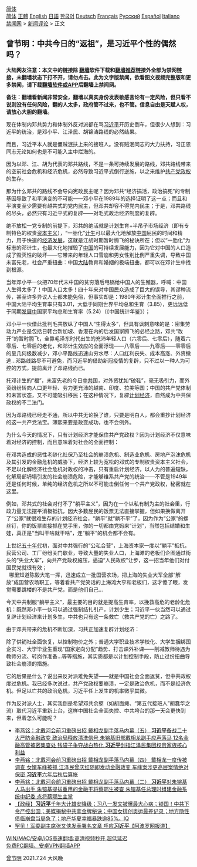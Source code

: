  <!-- 面包屑导航 --> <div class="breadcrumb"><!-- GTranslate: https://gtranslate.io/ -->  <div class="switcher notranslate">  <div class="selected">  <a href="#" onclick="return false;"> 简体</a>  </div>  <div class="option">  <a href="https://www.bannedbook.org" onclick="doGTranslate('zh-CN|zh-CN');jQuery('div.switcher div.selected a').html(jQuery(this).html());return false;" title="简体中文" class="nturl selected"> 简体</a>  <a href="https://www.bannedbook.org/zh-tw/" onclick="doGTranslate('zh-CN|zh-TW');jQuery('div.switcher div.selected a').html(jQuery(this).html());return false;" title="繁體中文" class="nturl"> 正體</a>  <a href="https://www.bannedbook.org/en/" onclick="doGTranslate('zh-CN|en');jQuery('div.switcher div.selected a').html(jQuery(this).html());return false;" title="English" class="nturl"> English</a>  <a href="https://www.bannedbook.org/ja/" onclick="doGTranslate('zh-CN|ja');jQuery('div.switcher div.selected a').html(jQuery(this).html());return false;" title="日本語" class="nturl"> 日語</a>  <a href="https://www.bannedbook.org/ko/" onclick="doGTranslate('zh-CN|ko');jQuery('div.switcher div.selected a').html(jQuery(this).html());return false;" title="한국어" class="nturl"> 한국어</a>  <a href="https://www.bannedbook.org/de/" onclick="doGTranslate('zh-CN|de');jQuery('div.switcher div.selected a').html(jQuery(this).html());return false;" title="Deutsch" class="nturl"> Deutsch</a>  <a href="https://www.bannedbook.org/fr/" onclick="doGTranslate('zh-CN|fr');jQuery('div.switcher div.selected a').html(jQuery(this).html());return false;" title="Français" class="nturl"> Français</a>  <a href="https://www.bannedbook.org/ru/" onclick="doGTranslate('zh-CN|ru');jQuery('div.switcher div.selected a').html(jQuery(this).html());return false;" title="Русский" class="nturl"> Русский</a>  <a href="https://www.bannedbook.org/es/" onclick="doGTranslate('zh-CN|es');jQuery('div.switcher div.selected a').html(jQuery(this).html());return false;" title="Español" class="nturl"> Español</a>  <a href="https://www.bannedbook.org/it/" onclick="doGTranslate('zh-CN|it');jQuery('div.switcher div.selected a').html(jQuery(this).html());return false;" title="Italiano" class="nturl"> Italiano</a>  </div>  </div>      <div class='breadcrumb-sub'><!-- Breadcrumb NavXT 6.3.0 --> <a href="https://www.bannedbook.org/" class="home">禁闻网</a> &gt; <a href="https://www.bannedbook.org/bnews/comments/" class="category">新闻评论</a> &gt; 正文</div></div><h2>曾节明：中共今日的“返祖”，是习近平个性的偶然吗？</h2> <p class="notice"><b>大陆网友注意：本文中的链接除 <a href="https://github.com/bannedbook/fanqiang" >翻墙</a>软件下载和<a href="https://github.com/killgcd/justmysocks/blob/master/README.md">翻墙推荐</a>链接外全部为禁网链接，未翻墙状态下打不开，请勿点击。此为文字版禁闻，欲看图文视频完整版和更多禁闻，请下载<a href="https://github.com/bannedbook/fanqiang">翻墙软件或APP</a>后翻墙上禁闻网。</p><p>备注：翻墙看新闻非常安全，翻墙以真实身份发表敏感言论有一定风险，但只看不说则没有任何风险，翻的人太多，政府管不过来，也不管。信息自由是天赋人权，请放心大胆的翻墙。</b></p>  <div class="entry"> <p>现在体制内邓共势力和体制外反对派都在骂<a href="https://www.bannedbook.org/bnews/tag/%e4%b9%a0%e8%bf%91%e5%b9%b3/" class="st_tag internal_tag" rel="tag" title="标签 习近平 下的日志">习近平</a>开历史倒车，但很少人想到：习近平的统治，是邓小平、江泽民、胡锦涛路线的必然结果。</p> <p>而且，习近平本人就是僵贼泯扶上来的接班人。没有贼泯同志的大力扶持，习正恩同志无论如何也是不可能入主中烂海的。</p> <p>因为以邓、江、胡为代表的邓共路线，不是一条可持续发展的路线，邓共路线带来的空前社会危机和经济危机，必然导致习近平式倒行逆施，以之来维护<a href="https://www.bannedbook.org/bnews/tag/%e5%85%b1%e4%ba%a7%e5%85%9a/" class="st_tag internal_tag" rel="tag" title="标签 共产党 下的日志">共产党</a><a href="https://www.bannedbook.org/bnews/tag/%e6%94%bf%e6%9d%83/" class="st_tag internal_tag" rel="tag" title="标签 政权 下的日志">政权</a>的生存。</p> <p>那为什么邓共的路线不会导向宪政民主呢？因为邓共“经济搞活，政治搞死”的专制基因导致了和平演变的不可能——邓小平在1989年的选择证明了这一点；而且和平演变至少需要有越共式的党内民主，但邓共却容不得党内民主；于是，邓共路线的尽头，必然只有习近平式的复辟——对毛式政治经济制度的复辟。</p> <p>绝不放松一党专制的前提下，邓共的绝活就是计划生育+半吊子市场经济（即有专制特色的权贵<span class='wp_keywordlink'><a href="https://www.bannedbook.org/forum2/topic920.html" title="资本主义与自由" target="_blank">资本主义</a></span>），“一胎化”<a href="https://www.bannedbook.org/bnews/tag/%E8%AE%A1%E7%94%9F/" class="st_tag internal_tag" rel="tag" title="标签 计生 下的日志">计生</a>可以最大化地解放<span class='wp_keywordlink_affiliate'><a href="https://www.bannedbook.org/" title="中国" target="_blank">中国</a></span>屁民的时间和精力，用于快速的<span class='wp_keywordlink'><a href="https://www.bannedbook.org/forum2/topic869.html" title="宪政、法治和经济发展——走向市场经济的制度保障" target="_blank">经济发展</a></span>，这就是江胡时期暂时腾飞的秘诀所在；但以“一胎化”为标志的邓计生，也最大化地摧毁了<a href="https://www.bannedbook.org/bnews/tag/%E4%B8%AD%E5%9B%BD/" class="st_tag internal_tag" rel="tag" title="标签 中国 下的日志">中国</a>的可持续发展能力，因为它对中国的人口造成了毁灭性的破坏——它带来的年轻人口雪崩和男女性别比例严重失调，导致中国未富先老，社会严重扭曲：中国<span class='wp_keywordlink_affiliate'><a href="https://www.bannedbook.org/" title="大陆" target="_blank">大陆</a></span>教育和婚姻的极端扭曲，都可以在邓计生中找到根源。</p>  <p>当年邓小平一伙把70年代末中国的贫穷落后甩锅给中国人的生殖器，呼喊：中国人生得太多了！中国人口太多！四十年来对中国民众造成了巨大的误导，其谬种流传，甚至许多异议人士都未能免俗，但事实却是：1980年邓计生全面推行之前，中国大陆平均生育率只有3.01，大低于同期世界平均总和生育（3.85），更远远低于同期<span class='wp_keywordlink'><a href="https://www.bannedbook.org/forum11/topic335.html" title="禁片：发展中出现的问题，只能靠发展解决？" target="_blank">发展中</a></span>国家平均总和生育率（5.24）（《中国统计年鉴》）；</p> <p>邓小平一伙借此批判毛共放纵了中国人“生得太多”，但具有讽刺意味的是：密集劳动力产业是包括日韩台新加坡、香港在内的后发国家腾飞的必经之路，邓共“改开”的暂时腾飞，全靠毛泽东时代出生的充沛年轻人口（六零后、七零后），随着六零后、七零后的老化，和邓计生效应的全面浮现——八零后——九零后——零零后的呈几何级数减少，邓小平路线迅速山穷水尽：人口红利丧失、成本高涨、外资撤逃&#8230;邓路线路尽不可避免，而习近平的借助新冠疫情的复辟，只不过以一种人为可控的方式，提前离开了邓路线而已。</p> <p>托邓计生的“福”，未富先老的今日<a href="https://www.bannedbook.org/bnews/tag/%e4%b8%ad%e5%85%b1/" class="st_tag internal_tag" rel="tag" title="标签 中共 下的日志">中共</a>国，对外资犹如“破鞋”，毫无吸引力，而外资纷纷转向人口更年轻、劳力更充沛的越南、印度、拉美等国；中国的共产党体制和未富状态，又不可能吸引移民；在这种情况下，复辟<a href="https://www.bannedbook.org/bnews/tag/%e8%ae%a1%e5%88%92%e7%bb%8f%e6%b5%8e/" class="st_tag internal_tag" rel="tag" title="标签 计划经济 下的日志">计划经济</a>，自然成为中共保政权的不二法门。</p> <p>因为邓路线已经走不通，所以中共无论换了谁，只要是明白人，都会重抄计划经济的这一共产党法宝。薄熙来要是政变成功，也不会例外。</p> <p>为什么今天的情况下，只有计划经济才能保住共产党政权？因为计划经济不仅意味着对经济的控制，而且意味着对社会的全面控制：</p>  <p>在邓共造成的恶性老龄化社保乃至社会的崩溃危机、制造业危机、房地产泡沫危机及其引发的金融危机的威胁下，经济上较为宽松的邓式的专制权贵资本主义社会，不足以化解经济社会危机对政权的冲击，只有重启计划经济，以人为的普遍短缺，化解局部坍塌引发的社会崩溃危险，才能够维系共产党的统治——不管是1949年还是任何时候，单纯的经济危机之所以不可能击倒任何一个共产党政权，秘密就在这里。</p> <p>例如，邓共式的社会对付不了“躺平主义”，因为在一个以私有制为主的社会里，行政力量无法摆平消极抵抗，因大多数屁民的饭票无法直接掌握，但如果换做离开了“公家”就很难生存的计划经济社会，“躺平”就“躺不平”了，因为作为“公家”的螺丝钉，你的饭票直接抓在党手里，你的一切都由党妈来“计划”，当然包括结婚和生娃，真正是“当叫干啥就干啥”，连“躺平”的机会都不会有。</p> <p>上世纪<span class='wp_keywordlink'><a href="https://www.bannedbook.org/forum2/topic1267.html" title="《五十年代底尘埃》" target="_blank">五十年代</a></span>初，面对中共强行的“公私合营”，上海资本家一度以“躺平”抵抗，民营公司、工厂纷纷关门歇业，导致大量的失业人口，上海滩的老板们企图通过街头的“失业大军”，向共产党政权施压，逼迫“人民政权”让步，这一招当年他们对付国民党就很有效；<br />  哪里知道陈毅大笔一挥，迅速成立一批国营农场，把上海的失业大军全部“解放”成国营农场职工，等着看共产党笑话的上海滩大亨和老板们，这才傻了眼，发觉需要跳楼的不是共产党，而是他们自己&#8230;</p> <p>今天中共制服“躺平主义”，最主要的目的就是提高生育率，以挽救高危的老龄化危机：既然邓小平一伙可以通过强制结扎引产，计划少生；习近平一伙当然可以通过复辟计划经济来计划多生，中共也只有这一条救亡（救共产党的亡）之路了。</p> <p>由于邓共带来的危机不断加深，习共正加速复辟计划经济：</p>  <p>除了供销社全面恢复，以控制物价之外；普通大学职业技术学校化、大学生捆绑国企实习、大学毕业生重现“国家定向分配”趋势、打击课外补课——削减教师待遇为教师分流、转岗作准备&#8230;等等措施，其实质都是以计划控制手段，防止过份扭曲导致社会崩溃的措施。</p> <p>它的后果是什么？说出来反对派难免失望——就是中国社会全面返贫，但中共政权度过危机。我已经多次说过，共产党政权要崩溃，一定是政治危机，而不是经济危机。但足以亡共的政治危机，习近平任上发生的机率微乎其微。</p> <p>作为反对派人士，其实我倒是希望邓共余孽（如胡面瘫、“第五代接班人”胡蠢华之流）取代习近平重新上台，这样中国社会全面失控、中共垮台的那一天会更快到来，但着怎么可能呢？</p> <ul class='op-related-articles' title='相关阅读'> <li><a href='https://www.bannedbook.org/bnews/comments/20210801/1598265.html' target='_blank'>李燕铭：北戴河会前习重磅出招 戴相龙副手落马内幕（五） <b>习近平</b>备战二十大严防金融政变 政治局释放清洗信号 朱镕基旧部戴相龙副手应声落马 12名金融高管被密集查处 钱袋子争夺战白热化 <b>习近平</b>剑指江泽民集团权贵家族核心利益</a></li> <li><a href='https://www.bannedbook.org/bnews/comments/20210801/1598257.html' target='_blank'>李燕铭：北戴河会前习重磅出招 戴相龙副手落马内幕（四） 戴相龙一度传被调查 女婿车峰被抓 江泽民曾庆红随即发动金融政变 车峰案涉更高层案情绝对保密 <b>习近平</b>六年后秋后算帐</a></li> <li><a href='https://www.bannedbook.org/bnews/comments/20210801/1598242.html' target='_blank'>李燕铭：北戴河会前习重磅出招 戴相龙副手落马内幕（二） <b>习近平</b>对朱镕基人马出手 朱镕基提拔重用的金融干将蔡鄂生被查 朱镕基任总理时组建金融系统中纪委 点将蔡鄂生主掌</a></li> <li><a href='https://www.bannedbook.org/bnews/bannedvideo/20210801/1598230.html' target='_blank'>【政经】<b>习近平</b>千年大计雄安降级；习八一发文被曝最大心病；锁国！中共下令严控出国；美媒揭秘中共拿金牌秘诀；中国女排创奥运最差记录；地方隐性债临崩盘当局急了；地产华夏幸福暴跌逾85%。IQ</a></li> <li><a href='https://www.bannedbook.org/bnews/cbnews/20210801/1598202.html' target='_blank'>罕见！军委副主席张又侠发表署名文章 呼应<b>习近平</b>【阿波罗网报道】</a></li> </ul> <p class="texttj"> <a href="https://github.com/bannedbook/fanqiang/wiki/V2ray%E6%9C%BA%E5%9C%BA" target="_blank">WIN/MAC/安卓/iOS高速翻墙:高清视频秒开,超低延迟</a><br/> <a href="https://github.com/bannedbook/fanqiang/wiki/%E7%A6%81%E9%97%BB%E7%BD%91%E5%AE%89%E5%8D%93%E7%BF%BB%E5%A2%99%E6%96%B0%E9%97%BBAPP" target="_blank">免费PC翻墙、安卓VPN翻墙APP</a></p><p><a href="https://www.bannedbook.org/bnews/tag/%e6%9b%be%e8%8a%82%e6%98%8e/" class="st_tag internal_tag" rel="tag" title="标签 曾节明 下的日志">曾节明</a> 2021.7.24 大风晚</p> <a name='sharetosocial'></a>  <div style="margin-bottom:5px;padding-bottom:5px;clear:both"> <div id="archive-pix-1" class="banner-ads"> <!-- AuctionX Display platform tag START --> <div id="26318x728x90x621x_ADSLOT2" clicktrack="%%CLICK_URL_ESC%%"></div> <!-- AuctionX Display platform tag END --> </div> <div id="archive-pix-2" class="banner-ads"> <!-- AuctionX Display platform tag START --> <div id="26315x300x250x621x_ADSLOT2" clicktrack="%%CLICK_URL_ESC%%"></div> <!-- AuctionX Display platform tag END --> </div> </div>  <div id="archive-pix-1" class="banner-ads"> <!-- AuctionX Display platform tag START --> <div id="26318x728x90x621x_ADSLOT3" clicktrack="%%CLICK_URL_ESC%%"></div> <!-- AuctionX Display platform tag END --> </div> </div><!--END ENTRY--> 